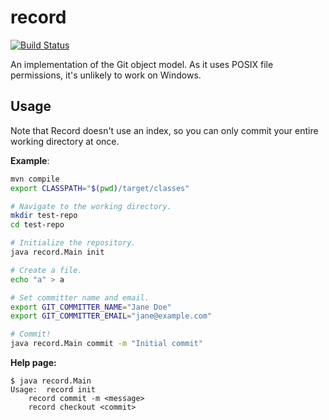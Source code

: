 # record

[![Build Status](https://travis-ci.com/zuqq/record.svg?branch=master)](https://travis-ci.com/zuqq/record)

An implementation of the Git object model. As it uses POSIX file permissions,
it's unlikely to work on Windows.

## Usage

Note that Record doesn't use an index, so you can only commit your entire
working directory at once.

**Example**:

```bash
mvn compile
export CLASSPATH="$(pwd)/target/classes"

# Navigate to the working directory.
mkdir test-repo
cd test-repo

# Initialize the repository.
java record.Main init

# Create a file.
echo "a" > a

# Set committer name and email.
export GIT_COMMITTER_NAME="Jane Doe"
export GIT_COMMITTER_EMAIL="jane@example.com"

# Commit!
java record.Main commit -m "Initial commit"
```

**Help page:**

```
$ java record.Main
Usage:	record init
	record commit -m <message>
	record checkout <commit>
```

